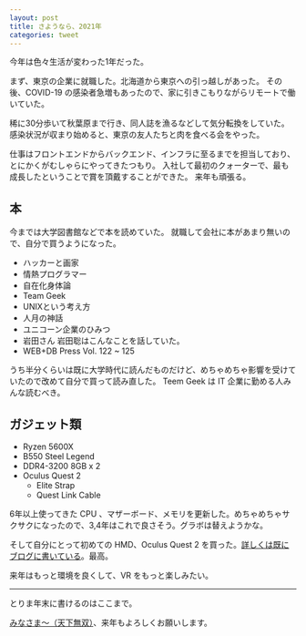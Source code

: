 ```yaml
---
layout: post
title: さようなら、2021年
categories: tweet
---
```


今年は色々生活が変わった1年だった。

まず、東京の企業に就職した。北海道から東京への引っ越しがあった。
その後、COVID-19 の感染者急増もあったので、家に引きこもりながらリモートで働いていた。

稀に30分歩いて秋葉原まで行き、同人誌を漁るなどして気分転換をしていた。
感染状況が収まり始めると、東京の友人たちと肉を食べる会をやった。

仕事はフロントエンドからバックエンド、インフラに至るまでを担当しており、とにかくがむしゃらにやってきたつもり。
入社して最初のクォーターで、最も成長したということで賞を頂戴することができた。
来年も頑張る。


## 本
今までは大学図書館などで本を読めていた。
就職して会社に本があまり無いので、自分で買うようになった。

- ハッカーと画家
- 情熱プログラマー
- 自在化身体論
- Team Geek
- UNIXという考え方
- 人月の神話
- ユニコーン企業のひみつ
- 岩田さん 岩田聡はこんなことを話していた。
- WEB+DB Press Vol. 122 ~ 125

うち半分くらいは既に大学時代に読んだものだけど、めちゃめちゃ影響を受けていたので改めて自分で買って読み直した。
Teem Geek は IT 企業に勤める人みんな読むべき。


## ガジェット類

- Ryzen 5600X
- B550 Steel Legend
- DDR4-3200 8GB x 2
- Oculus Quest 2
  - Elite Strap
  - Quest Link Cable

6年以上使ってきた CPU 、マザーボード、メモリを更新した。めちゃめちゃサクサクになったので、3,4年はこれで良さそう。グラボは替えようかな。

そして自分にとって初めての HMD、Oculus Quest 2 を買った。[詳しくは既にブログに書いている](https://default.cf/blog/2021/12/26/oculus-quest-2/)。最高。

来年はもっと環境を良くして、VR をもっと楽しみたい。


---

とりま年末に書けるのはここまで。

[みなさま〜（天下無双）](https://dic.nicovideo.jp/a/%E5%91%A8%E5%A4%AE%E3%82%B5%E3%83%B3%E3%82%B4)、来年もよろしくお願いします。
